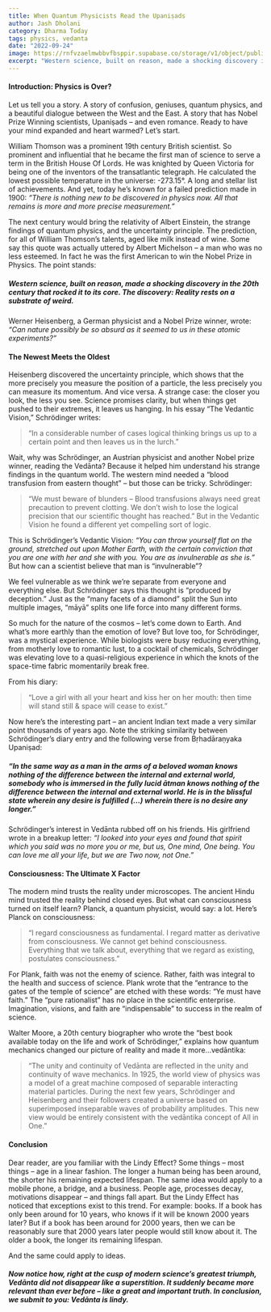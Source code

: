 ```yaml
---
title: When Quantum Physicists Read the Upaniṣads
author: Jash Dholani
category: Dharma Today
tags: physics, vedanta
date: "2022-09-24"
image: https://rnfvzaelmwbbvfbsppir.supabase.co/storage/v1/object/public/brhatwebsite/05dhiti/03.webp
excerpt: "Western science, built on reason, made a shocking discovery in the 20th century that rocked it to its core. The discovery: Reality rests on a substrate of weird. The western mind needed a 'blood transfusion from eastern thought' - but those can be tricky."
---
```


#### Introduction: Physics is Over?
Let us tell you a story. A story of confusion, geniuses, quantum physics, and a beautiful dialogue between the West and the East. A story that has Nobel Prize Winning scientists, Upaniṣads – and even romance. Ready to have your mind expanded and heart warmed? Let’s start.

William Thomson was a prominent 19th century British scientist. So prominent and influential that he became the first man of science to serve a term in the British House Of Lords. He was knighted by Queen Victoria for being one of the inventors of the transatlantic telegraph. He calculated the lowest possible temperature in the universe: -273.15°. A long and stellar list of achievements. And yet, today he’s known for a failed prediction made in 1900: *“There is nothing new to be discovered in physics now. All that remains is more and more precise measurement.”*

The next century would bring the relativity of Albert Einstein, the strange findings of quantum physics, and the uncertainty principle. The prediction, for all of William Thomson’s talents, aged like milk instead of wine. Some say this quote was actually uttered by Albert Michelson – a man who was no less esteemed. In fact he was the first American to win the Nobel Prize in Physics. The point stands:

##### Western science, built on reason, made a shocking discovery in the 20th century that rocked it to its core. The discovery: Reality rests on a substrate of weird.

Werner Heisenberg, a German physicist and a Nobel Prize winner, wrote: *“Can nature possibly be so absurd as it seemed to us in these atomic experiments?”*

#### The Newest Meets the Oldest
Heisenberg discovered the uncertainty principle, which shows that the more precisely you measure the position of a particle, the less precisely you can measure its momentum. And vice versa. A strange case: the closer you look, the less you see. Science promises clarity, but when things get pushed to their extremes, it leaves us hanging. In his essay “The Vedantic Vision,” Schrödinger writes:

> “In a considerable number of cases logical thinking brings us up to a certain point and then leaves us in the lurch.”

Wait, why was Schrödinger, an Austrian physicist and another Nobel prize winner, reading the Vedānta? Because it helped him understand his strange findings in the quantum world. The western mind needed a “blood transfusion from eastern thought” – but those can be tricky. Schrödinger:

> “We must beware of blunders – Blood transfusions always need great precaution to prevent clotting. We don’t wish to lose the logical precision that our scientific thought has reached.” But in the Vedantic Vision he found a different yet compelling sort of logic.

This is Schrödinger’s Vedantic Vision: *“You can throw yourself flat on the ground, stretched out upon Mother Earth, with the certain conviction that you are one with her and she with you. You are as invulnerable as she is.”* But how can a scientist believe that man is “invulnerable”?

We feel vulnerable as we think we’re separate from everyone and everything else. But Schrödinger says this thought is “produced by deception.” Just as the “many facets of a diamond” split the Sun into multiple images, “māyā” splits one life force into many different forms.

So much for the nature of the cosmos – let’s come down to Earth. And what’s more earthly than the emotion of love? But love too, for Schrödinger, was a mystical experience. While biologists were busy reducing everything, from motherly love to romantic lust, to a cocktail of chemicals, Schrödinger was elevating love to a quasi-religious experience in which the knots of the space-time fabric momentarily break free.

From his diary:

> “Love a girl with all your heart and kiss her on her mouth: then time will stand still & space will cease to exist.”

Now here’s the interesting part – an ancient Indian text made a very similar point thousands of years ago. Note the striking similarity between Schrödinger’s diary entry and the following verse from Bṛhadāraṇyaka Upaniṣad:

##### “In the same way as a man in the arms of a beloved woman knows nothing of the difference between the internal and external world, somebody who is immersed in the fully lucid ātman knows nothing of the difference between the internal and external world. He is in the blissful state wherein any desire is fulfilled (…) wherein there is no desire any longer.”

Schrödinger’s interest in Vedānta rubbed off on his friends. His girlfriend wrote in a breakup letter: *“I looked into your eyes and found that spirit which you said was no more you or me, but us, One mind, One being. You can love me all your life, but we are Two now, not One.”*

#### Consciousness: The Ultimate X Factor
The modern mind trusts the reality under microscopes. The ancient Hindu mind trusted the reality behind closed eyes. But what can consciousness turned on itself learn? Planck, a quantum physicist, would say: a lot. Here’s Planck on consciousness:

> “I regard consciousness as fundamental. I regard matter as derivative from consciousness. We cannot get behind consciousness. Everything that we talk about, everything that we regard as existing, postulates consciousness.”

For Plank, faith was not the enemy of science. Rather, faith was integral to the health and success of science. Plank wrote that the “entrance to the gates of the temple of science” are etched with these words: “Ye must have faith.” The “pure rationalist” has no place in the scientific enterprise. Imagination, visions, and faith are “indispensable” to success in the realm of science.

Walter Moore, a 20th century biographer who wrote the “best book available today on the life and work of Schrödinger,” explains how quantum mechanics changed our picture of reality and made it more…vedāntika:

> “The unity and continuity of Vedānta are reflected in the unity and continuity of wave mechanics. In 1925, the world view of physics was a model of a great machine composed of separable interacting material particles. During the next few years, Schrödinger and Heisenberg and their followers created a universe based on superimposed inseparable waves of probability amplitudes. This new view would be entirely consistent with the vedāntika concept of All in One.”

#### Conclusion
Dear reader, are you familiar with the Lindy Effect? Some things – most things – age in a linear fashion. The longer a human being has been around, the shorter his remaining expected lifespan. The same idea would apply to a mobile phone, a bridge, and a business. People age, processes decay, motivations disappear – and things fall apart. But the Lindy Effect has noticed that exceptions exist to this trend. For example: books. If a book has only been around for 10 years, who knows if it will be known 2000 years later? But if a book has been around for 2000 years, then we can be reasonably sure that 2000 years later people would still know about it. The older a book, the longer its remaining lifespan.

And the same could apply to ideas.

##### Now notice how, right at the cusp of modern science’s greatest triumph, Vedānta did not disappear like a superstition. It suddenly became more relevant than ever before – like a great and important truth. In conclusion, we submit to you: Vedānta is lindy.